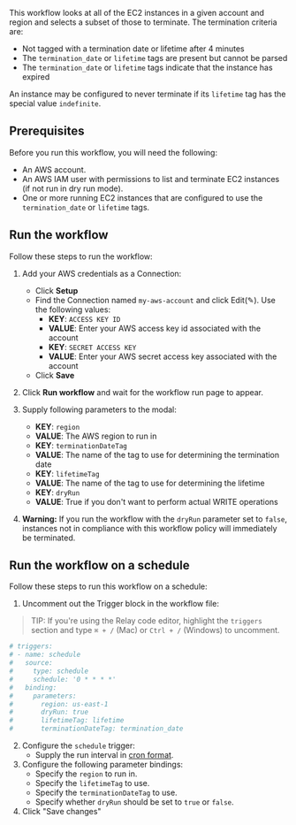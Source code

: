 This workflow looks at all of the EC2 instances in a given account and region and selects a subset of those to terminate. The termination criteria are:

* Not tagged with a termination date or lifetime after 4 minutes
* The `termination_date` or `lifetime` tags are present but cannot be parsed
* The `termination_date` or `lifetime` tags indicate that the instance has
  expired

An instance may be configured to never terminate if its `lifetime` tag has the
special value `indefinite`.

## Prerequisites

Before you run this workflow, you will need the following:
- An AWS account.
- An AWS IAM user with permissions to list and terminate EC2 instances (if not
  run in dry run mode).
- One or more running EC2 instances that are configured to use the
  `termination_date` or `lifetime` tags.

## Run the workflow

Follow these steps to run the workflow:  

1. Add your AWS credentials as a Connection:  
   - Click **Setup**  
   - Find the Connection named `my-aws-account` and click Edit(✎). Use the following values:  
      - **KEY**: `ACCESS KEY ID`  
      - **VALUE**: Enter your AWS access key id associated with the account  
      - **KEY**: `SECRET ACCESS KEY`  
      - **VALUE**: Enter your AWS secret access key associated with the account  
   - Click **Save**  
      
2. Click **Run workflow** and wait for the workflow run page to appear.  
3. Supply following parameters to the modal:  
   - **KEY**: `region`  
   - **VALUE**: The AWS region to run in  
   - **KEY**: `terminationDateTag`  
   - **VALUE**: The name of the tag to use for determining the termination date  
   - **KEY**: `lifetimeTag`  
   - **VALUE**: The name of the tag to use for determining the lifetime  
   - **KEY**: `dryRun`  
   - **VALUE**: True if you don't want to perform actual WRITE operations  

4. **Warning:** If you run the workflow with the `dryRun` parameter set to
   `false`, instances not in compliance with this workflow policy will
   immediately be terminated.

## Run the workflow on a schedule  

Follow these steps to run this workflow on a schedule:  
1. Uncomment out the Trigger block in the workflow file:  

> TIP: If you're using the Relay code editor, highlight the `triggers` section and type `⌘ + /` (Mac) or `Ctrl + /` (Windows) to uncomment.  

```yaml
# triggers:
# - name: schedule
#   source:
#     type: schedule
#     schedule: '0 * * * *'
#   binding:
#     parameters:
#       region: us-east-1
#       dryRun: true
#       lifetimeTag: lifetime
#       terminationDateTag: termination_date
```

2. Configure the `schedule` trigger:  
   - Supply the run interval in [cron format](https://crontab.guru/).  
3. Configure the following parameter bindings:  
   - Specify the `region` to run in.
   - Specify the `lifetimeTag` to use.  
   - Specify the `terminationDateTag` to use.     
   - Specify whether `dryRun` should be set to `true` or `false`.  
4. Click "Save changes"